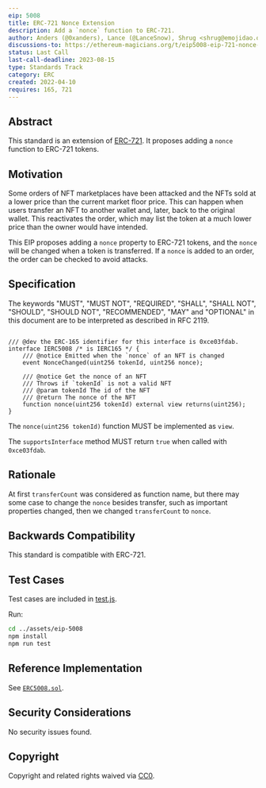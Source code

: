 ```yaml
---
eip: 5008
title: ERC-721 Nonce Extension
description: Add a `nonce` function to ERC-721.
author: Anders (@0xanders), Lance (@LanceSnow), Shrug <shrug@emojidao.org>
discussions-to: https://ethereum-magicians.org/t/eip5008-eip-721-nonce-and-metadata-update-extension/8925
status: Last Call
last-call-deadline: 2023-08-15
type: Standards Track
category: ERC
created: 2022-04-10
requires: 165, 721
---
```


## Abstract

This standard is an extension of [ERC-721](./eip-721.md). It proposes adding a `nonce` function to ERC-721 tokens.

## Motivation

Some orders of NFT marketplaces have been attacked and the NFTs sold at a lower price than the current market floor price. This can happen when users transfer an NFT to another wallet and, later, back to the original wallet. This reactivates the order, which may list the token at a much lower price than the owner would have intended.

This EIP proposes adding a `nonce` property to ERC-721 tokens, and the `nonce` will be changed when a token is transferred. If a `nonce` is added to an order, the order can be checked to avoid attacks.

## Specification

The keywords "MUST", "MUST NOT", "REQUIRED", "SHALL", "SHALL NOT", "SHOULD", "SHOULD NOT", "RECOMMENDED", "MAY" and "OPTIONAL" in this document are to be interpreted as described in RFC 2119.

```solidity

/// @dev the ERC-165 identifier for this interface is 0xce03fdab.
interface IERC5008 /* is IERC165 */ {
    /// @notice Emitted when the `nonce` of an NFT is changed
    event NonceChanged(uint256 tokenId, uint256 nonce);

    /// @notice Get the nonce of an NFT
    /// Throws if `tokenId` is not a valid NFT
    /// @param tokenId The id of the NFT
    /// @return The nonce of the NFT
    function nonce(uint256 tokenId) external view returns(uint256);
}
```

The `nonce(uint256 tokenId)` function MUST be implemented as `view`.

The `supportsInterface` method MUST return `true` when called with `0xce03fdab`.

## Rationale

At first `transferCount` was considered as function name, but there may some case to change the `nonce` besides transfer, such as important properties changed, then we changed `transferCount` to `nonce`.

## Backwards Compatibility

This standard is compatible with ERC-721.

## Test Cases

Test cases are included in [test.js](../assets/eip-5008/test/test.ts).

Run:

```sh
cd ../assets/eip-5008
npm install
npm run test
```

## Reference Implementation

See [`ERC5008.sol`](../assets/eip-5008/contracts/ERC5008.sol).

## Security Considerations

No security issues found.

## Copyright

Copyright and related rights waived via [CC0](../LICENSE.md).
